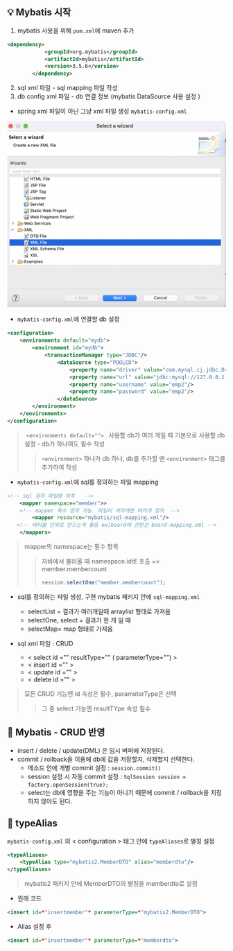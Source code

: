

## :bulb: Mybatis 시작

1. mybatis 사용을 위해 `pom.xml`에 maven 추가 

```xml
<dependency>
		    <groupId>org.mybatis</groupId>
		    <artifactId>mybatis</artifactId>
		    <version>3.5.6</version>
		</dependency>
```



2. sql xml 파일 - sql mapping 파일 작성 
3. db config xml 파일 - db 연결 정보 (mybatis DataSource 사용 설정 )



- spring xml 파일이 아닌 그냥 xml 파일 생성 `mybatis-config.xml`

![스크린샷 2022-08-19 오후 2.25.40](Images/create_xml.png)

- `mybatis-config.xml`에 연결할 db 설정

```xml
<configuration>
	<environments default="mydb">
		<environment id="mydb">
			<transactionManager type="JDBC"/>
				<dataSource type="POOLED">		
					<property name="driver" value="com.mysql.cj.jdbc.Driver"/>		
					<property name="url" value="jdbc:mysql://127.0.0.1:3306/memberdb"/>	
					<property name="username" value="emp2"/>
					<property name="password" value="emp2"/>		
				</dataSource>
		</environment>
	</environments>
</configuration>
```

> ​	`<environments default=""> ` 사용할 db가 여러 개일 때 기본으로 사용할 db 설정 - db가 하나여도 필수 작성 
>
> > `<environment>` 하나가 db 하나, db를 추가할 땐 `<environment>` 태그를 추가하여 작성 



- `mybatis-config.xml`에 sql를 정의하는 파일 mapping

```xml
<!-- sql 정의 파일명 위치   -->
	<mapper namespace="member">>
	<!-- mapper 복수 정의 가능. 파일이 여러개면 여러개 정의  -->
		<mapper resource="mybatis/sql-mapping.xml"/>
   <!-- 테이블 단위로 만드는게 좋음 ex)board에 관한건 board-mapping.xml -->
	</mappers>
```

> mapper의 namespace는 필수 항목
>
> > 자바에서 불러올 때 namespace.id로 호출 => member.membercount
> >
> > ```java
> > session.selectOne("member.membercount");

- sql를 정의하는 파일 생성, 구현 mybatis 패키지 안에 `sql-mapping.xml`
  - selectList = 결과가 여러개일때 arraylist 형태로 가져옴
  - selectOne, select = 결과가 한 개 일 때
  - selectMap= map 형태로 가져옴 



- sql xml 파일 : CRUD
  - < select id ="" resultType="" ( parameterType="") >
  - < insert id ="" >
  - < update id ="" >
  - < delete id ="" >

> 모든 CRUD 기능엔 id 속성은 필수, parameterType은 선택 
>
> > 그 중 select 기능엔 resultTYpe 속성 필수



## :mag_right: Mybatis - CRUD 반영

- insert / delete / update(DML) 은 임시 버퍼에 저장된다.
- commit / rollback을 이용해 db에 값을 저장할지, 삭제할지 선택한다.
  - 메소드 안에 개별 commit 설정 : `session.commit()`
  - session 설정 시 자동 commit 설정 : `SqlSession session = factory.openSession(true);`
  - select는 db에 영향을 주는 기능이 아니기 때문에 commit / rollback을 지정하지 않아도 된다.



## :mag_right: typeAlias

`mybatis-config.xml` 의 < configuration > 태그 안에 `typeAliases`로 별칭 설정 

```xml
<typeAliases>
	<typeAlias type="mybatis2.MemberDTO" alias="memberdto"/>
</typeAliases>
```

> mybatis2 패키지 안에 MemberDTO의 별칭을 memberdto로 설정

- 원래 코드

```xml
<insert id=*"insertmember"* parameterType=*"mybatis2.MemberDTO">
```

- Alias 설정 후

```xml
<insert id=*"insertmember"* parameterType=*"memberdto">
```

